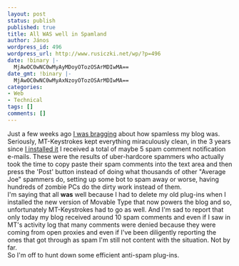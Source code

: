 ```yaml
---
layout: post
status: publish
published: true
title: All WAS well in Spamland
author: János
wordpress_id: 496
wordpress_url: http://www.rusiczki.net/wp/?p=496
date: !binary |-
  MjAwOC0wNC0wMyAyMDoyOTozOSArMDIwMA==
date_gmt: !binary |-
  MjAwOC0wNC0wMyAxNzoyOTozOSArMDIwMA==
categories:
- Web
- Technical
tags: []
comments: []
---
```

<p>Just a few weeks ago <a href="http://www.rusiczki.net/blog/archives/2008/03/12/all_is_well_in_spamland">I was bragging</a> about how spamless my blog was. Seriously, MT-Keystrokes kept everything miraculously clean, in the 3 years since <a href="http://www.rusiczki.net/blog/archives/2005/03/28/mt_keystrokes">I installed it</a> I received a total of maybe 5 spam comment notification e-mails. These were the results of uber-hardcore spammers who actually took the time to copy paste their spam comments into the text area and then press the 'Post' button instead of doing what thousands of other "Average Joe" spammers do, setting up some bot to spam away or worse, having hundreds of zombie PCs do the dirty work instead of them.<br />
I'm saying that all <strong>was</strong> well because I had to delete my old plug-ins when I installed the new version of Movable Type that now powers the blog and so, unfortunately MT-Keystrokes had to go as well. And I'm sad to report that only today my blog received around 10 spam comments and even if I saw in MT's activity log that many comments were denied because they were coming from open proxies and even if I've been diligently reporting the ones that got through as spam I'm still not content with the situation. Not by far.<br />
So I'm off to hunt down some efficient anti-spam plug-ins.</p>
